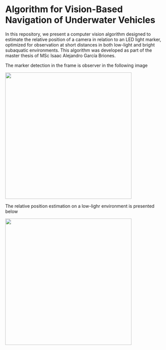 # Algorithm for Vision-Based Navigation of Underwater Vehicles
In this repository, we present a computer vision algorithm designed to estimate the relative position of a camera in relation to an LED light marker, optimized for observation at short distances in both low-light and bright subaquatic environments. This algorithm was developed as part of the master thesis of MSc Isaac Alejandro García Briones. 

The marker detection in the frame is observer in the following image

<img src="https://github.com/user-attachments/assets/c5802405-beb7-4d83-9e83-b94348806fec" width="400" height="400"/>


The relative position estimation on a low-lighr environment is presented below

<img src="https://github.com/user-attachments/assets/411681c5-9ebc-41d4-8b06-269b67089cd3" width="400" height="400"/>
